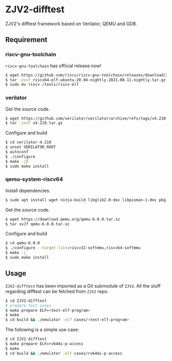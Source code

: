 # ZJV2-difftest

ZJV2's difftest framework based on Verilator, QEMU and GDB.


## Requirement

### riscv-gnu-toolchain

`riscv-gnu-toolchain` has official release now!

```bash
$ wget https://github.com/riscv/riscv-gnu-toolchain/releases/download/2021.08.11/riscv64-elf-ubuntu-20.04-nightly-2021.08.11-nightly.tar.gz
$ tar -zxvf riscv64-elf-ubuntu-20.04-nightly-2021.08.11-nightly.tar.gz
$ sudo mv riscv /tools/riscv-elf
```



### verilator

Get the source code.

```bash
$ wget https://github.com/verilator/verilator/archive/refs/tags/v4.210.tar.gz
$ tar -zxvf v4.210.tar.gz
```

Configure and build

```bash
$ cd verilator-4.210
$ unset VERILATOR_ROOT
$ autoconf
$ ./configure
$ make -j8
$ sudo make install
```


### qemu-system-riscv64

Install dependencies.

```bash
$ sudo apt install wget ninja-build libglib2.0-dev libpixman-1-dev pkg-config
```

Get the source code.

```bash
$ wget https://download.qemu.org/qemu-6.0.0.tar.xz
$ tar xvJf qemu-6.0.0.tar.xz
```

Configure and build

```bash
$ cd qemu-6.0.0
$ ./configure --target-list=riscv32-softmmu,riscv64-softmmu
$ make -j
$ sudo make install
```


## Usage

`ZJV2-difftest` has been imported as a Git submodule of `ZJV2`. All the stuff regarding difftest can be fetched from `ZJV2` repo.


```bash
$ cd ZJV2-difftest
# prepare test cases
$ make prepare ELF=<test-elf-program>
$ make
$ cd build && ./emulator -elf cases/<test-elf-program>
```

The following is a simple use case:

```bash
$ cd ZJV2-difftest
$ make prepare ELF=rv64mi-p-access
$ make
$ cd build && ./emulator -elf cases/rv64mi-p-access
```
